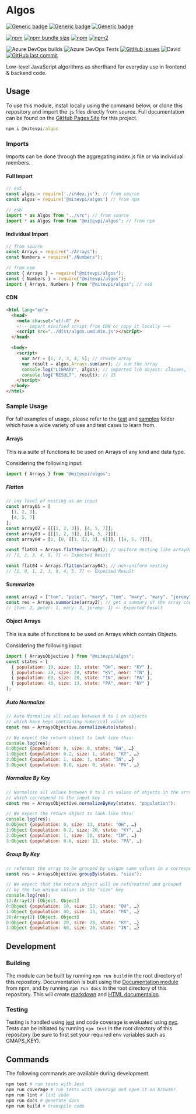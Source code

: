 # Algos

[![Generic badge](https://img.shields.io/badge/Docs-Web-Green.svg)](https://mitevpi.github.io/algos/) [![Generic badge](https://img.shields.io/badge/Docs-MD-Green.svg)](docs/README.md) [![Generic badge](https://img.shields.io/badge/Samples-JS-Green.svg)](samples)

[![npm](https://img.shields.io/npm/v/@mitevpi/algos.svg)](https://www.npmjs.com/package/@mitevpi/algos) [![npm bundle size](https://img.shields.io/bundlephobia/min/@mitevpi/algos.svg)](https://bundlephobia.com/result?p=@mitevpi/algos) [![npm](https://img.shields.io/npm/dw/@mitevpi/algos.svg)](https://www.npmjs.com/package/@mitevpi/algos) [![npm2](https://img.shields.io/npm/dt/@mitevpi/algos.svg)](https://www.npmjs.com/package/@mitevpi/algos)

![Azure DevOps builds](https://img.shields.io/azure-devops/build/pmitevpi/pmitevpi/2) ![Azure DevOps Tests](https://img.shields.io/azure-devops/tests/pmitevpi/pmitevpi/2) [![GitHub issues](https://img.shields.io/github/issues/mitevpi/algos.svg)](https://github.com/mitevpi/algos/issues) ![David](https://img.shields.io/david/dev/mitevpi/algos.svg) [![GitHub last commit](https://img.shields.io/github/last-commit/mitevpi/algos.svg)](https://github.com/mitevpi/algos/commits/master)

Low-level JavaScript algorithms as shorthand for everyday use in frontend & backend code.

## Usage

To use this module, install locally using the command below, or clone this repository and import the .js files directly from source. Full documentation can be found on the [GitHub Pages Site](https://mitevpi.github.io/algos/) for this project.

```cmd
npm i @mitevpi/algos
```

### Imports

Imports can be done through the aggregating index.js file or via individual members.

#### Full Import

```js
// es5
const algos = require('./index.js'); // from source
const algos = require('@mitevpi/algos') // from npm

// es6
import * as Algos from "../src"; // from source
import * as Algos from from "@mitevpi/algos"; // from npm
```

#### Individual Import

```js
// from source
const Arrays = require("./Arrays");
const Numbers = require("./Numbers");

// from npm
const { Arrays } = require("@mitevpi/algos");
const { Numbers } = require("@mitevpi/algos");
import { Arrays, Numbers } from "@mitevpi/algos"; // es6
```

#### CDN

```html
<html lang="en">
  <head>
    <meta charset="utf-8" />
    <!-- import minified script from CDN or copy it locally -->
    <script src="../dist/algos.umd.min.js"></script>
  </head>

  <body>
    <script>
      var arr = [1, 2, 3, 4, 5]; // create array
      var result = algos.Arrays.sum(arr); // sum the array
      console.log("LIBRARY", algos); // imported lib object: classes, functions
      console.log("RESULT", result); // 15
    </script>
  </body>
</html>
```

### Sample Usage

For full examples of usage, please refer to the [test](/test) and [samples](/samples) folder which have a wide variety of use and test cases to learn from.

#### Arrays

This is a suite of functions to be used on Arrays of any kind and data type.

Considering the following input:

```js
import { Arrays } from "@mitevpi/algos";
```

##### Flatten

```js
// any level of nesting as an input
const array01 = [
  [1, 2, 3],
  [4, 5, 7]
];
const array02 = [[[1, 2, 3]], [4, 5, 7]];
const array03 = [[[1, 2, 3]], [[4, 5, 7]]];
const array04 = [1, [0, [[1, [2, 3], 0]]], [[4, 5, 7]]];

const flat01 = Arrays.flatten(array01); // uniform nesting like array02/array03
// [1, 2, 3, 4, 5, 7] <- Expected Result

const flat04 = Arrays.flatten(array04); // non-uniform nesting
// [1, 0, 1, 2, 3, 0, 4, 5, 7] <- Expected Result
```

#### Summarize

```js
const array2 = ["tom", "peter", "mary", "tom", "mary", "mary", "jeremy"];
const res = Arrays.summarize(array2); // get a summary of the array contents
// {tom: 2, peter: 1, mary: 3, jeremy: 1} <- Expected Result
```

#### Object Arrays

This is a suite of functions to be used on Arrays which contain Objects.

Considering the following input:

```js
import { ArraysObjective } from "@mitevpi/algos";
const states = [
  { population: 10, size: 13, state: "OH", near: "KY" },
  { population: 20, size: 20, state: "KY", near: "TN" },
  { population: 60, size: 20, state: "IN", near: "PA" },
  { population: 40, size: 13, state: "PA", near: "NY" }
];
```

##### Auto Normalize

```js
// Auto Normalize all values between 0 to 1 on objects
// which have keys containing numerical value
const res = ArraysObjective.normalizeAuto(states);

// We expect the return object to look like this:
console.log(res);
0:Object {population: 0, size: 0, state: "OH", …}
1:Object {population: 0.2, size: 1, state: "KY", …}
2:Object {population: 1, size: 1, state: "IN", …}
3:Object {population: 0.6, size: 0, state: "PA", …}
```

##### Normalize By Key

```js
// Normalize all values between 0 to 1 on values of objects in the array
// which correspond to the input key
const res = ArraysObjective.normalizeByKey(states, "population");

// We expect the return object to look like this:
console.log(res);
0:Object {population: 0, size: 13, state: "OH", …}
1:Object {population: 0.2, size: 20, state: "KY", …}
2:Object {population: 1, size: 20, state: "IN", …}
3:Object {population: 0.6, size: 13, state: "PA", …}
```

##### Group By Key

```js
// reformat the array to be grouped by unique same values in a corresponding key
const res = ArraysObjective.groupBy(states, "size");

// We expect that the return object will be reformatted and grouped
// by the two unique values in the "size" key
console.log(res);
13:Array(2) [Object, Object]
0:Object {population: 10, size: 13, state: "OH", …}
1:Object {population: 40, size: 13, state: "PA", …}
20:Array(2) [Object, Object]
0:Object {population: 20, size: 20, state: "KY", …}
1:Object {population: 60, size: 20, state: "IN", …}
```

## Development

### Building

The module can be built by running `npm run build` in the root directory of this repository. Documentation is built using the [Documentation module](https://www.npmjs.com/package/documentation) from npm, and by running `npm run docs` in the root directory of this repository. This will create [markdown](docs/README.md) and [HTML documentaion](docs/index.html).

### Testing

Testing is handled using [jest](https://jestjs.io/) and code coverage is evaluated using [nyc](https://www.npmjs.com/package/nyc). Tests can be initiated by running `npm test` in the root directory of this repository (be sure to first set your required env variables such as GMAPS_KEY).

## Commands

The following commands are available during development.

```sh
npm test # run tests with Jest
npm run coverage # run tests with coverage and open it on browser
npm run lint # lint code
npm run docs # generate docs
npm run build # transpile code
```
